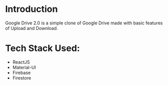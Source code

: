 # Introduction
Google Drive 2.0 is a simple clone of Google Drive made with basic features of Upload and Download.
# Tech Stack Used:
* ReactJS
* Material-UI
* Firebase
* Firestore

